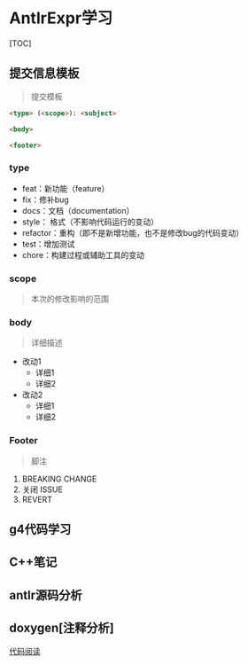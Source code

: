 AntlrExpr学习
====
[TOC]

## 提交信息模板
> 提交模板
```markdown
<type> (<scope>): <subject>

<body>

<footer>
```

### type

+ feat：新功能（feature）
+ fix：修补bug
+ docs：文档（documentation）
+ style： 格式（不影响代码运行的变动）
+ refactor：重构（即不是新增功能，也不是修改bug的代码变动）
+ test：增加测试
+ chore：构建过程或辅助工具的变动

### scope
> 本次的修改影响的范围

### body
> 详细描述

+ 改动1
  + 详细1
  + 详细2 
+ 改动2
  + 详细1
  + 详细2

### Footer
> 脚注

1. BREAKING CHANGE
2. 关闭 ISSUE
3. REVERT

## g4代码学习

## C++笔记

## antlr源码分析

## doxygen[注释分析]

[代码阅读](https://mengdemao.github.io/AntlrExpr/)

